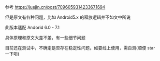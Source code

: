 参考 https://juejin.cn/post/7096059314233671694

但是原文有各种问题，比如 Android5.x 的释放逻辑并不如文中所说

此版本适配 Andorid 6.0 - 7.1

具体原理和原文大差不差，有一些细节问题

目前还在测试中，不确定是否存在稳定性问题，如要线上使用，需自测(顺便 star 一下呗)